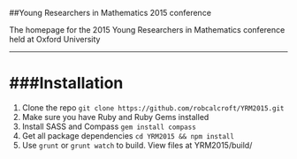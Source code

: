 ##Young Researchers in Mathematics 2015 conference

The homepage for the 2015 Young Researchers in Mathematics conference held at Oxford University

---
###Installation
=======
1. Clone the repo
`git clone https://github.com/robcalcroft/YRM2015.git`
2. Make sure you have Ruby and Ruby Gems installed
3. Install SASS and Compass
`gem install compass`
4. Get all package dependencies
`cd YRM2015 && npm install`
5. Use `grunt` or `grunt watch` to build. View files at YRM2015/build/ 